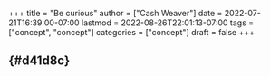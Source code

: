 +++
title = "Be curious"
author = ["Cash Weaver"]
date = 2022-07-21T16:39:00-07:00
lastmod = 2022-08-26T22:01:13-07:00
tags = ["concept", "concept"]
categories = ["concept"]
draft = false
+++

##  {#d41d8c}

